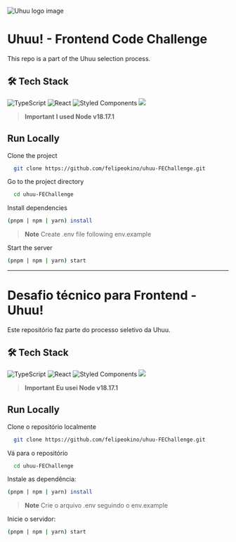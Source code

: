 ![Uhuu logo image](https://camo.githubusercontent.com/ce2dafcf10fd074796f9b2a196b8109f0ca7d15226d798eb34d5378e4820cc28/68747470733a2f2f692e696d6775722e636f6d2f724e4f46697a302e6a706567)
# Uhuu! - Frontend Code Challenge
This repo is a part of the Uhuu selection process.

## 🛠️ Tech Stack  

![TypeScript](https://img.shields.io/badge/typescript-%23007ACC.svg?style=for-the-badge&logo=typescript&logoColor=white)
![React](https://img.shields.io/badge/react-%2320232a.svg?style=for-the-badge&logo=react&logoColor=%2361DAFB) 
![Styled Components](https://img.shields.io/badge/styled--components-DB7093?style=for-the-badge&logo=styled-components&logoColor=white)
![](https://img.shields.io/badge/TMDB%20API-E73980?style=for-the-badge)
> **Important**
> **I used Node v18.17.1** 


## Run Locally  
Clone the project  

~~~bash  
  git clone https://github.com/felipeokino/uhuu-FEChallenge.git
~~~

Go to the project directory  

~~~bash  
  cd uhuu-FEChallenge
~~~

Install dependencies  

~~~bash  
(pnpm | npm | yarn) install
~~~

> **Note**
>Create .env file following env.example
>

Start the server  

~~~bash  
(pnpm | npm | yarn) start
~~~  

---

# Desafio técnico para Frontend - Uhuu!
Este repositório faz parte do processo seletivo da Uhuu.

## 🛠️ Tech Stack  
![TypeScript](https://img.shields.io/badge/typescript-%23007ACC.svg?style=for-the-badge&logo=typescript&logoColor=white) ![React](https://img.shields.io/badge/react-%2320232a.svg?style=for-the-badge&logo=react&logoColor=%2361DAFB) ![Styled Components](https://img.shields.io/badge/styled--components-DB7093?style=for-the-badge&logo=styled-components&logoColor=white) ![](https://img.shields.io/badge/TMDB%20API-E73980?style=for-the-badge)
> **Important**
> **Eu usei Node v18.17.1** 


## Run Locally  
Clone o repositório localmente

~~~bash  
  git clone https://github.com/felipeokino/uhuu-FEChallenge.git
~~~

Vá para o repositório  

~~~bash  
  cd uhuu-FEChallenge
~~~

Instale as dependência:

~~~bash  
(pnpm | npm | yarn) install
~~~

> **Note**
>Crie o arquivo .env seguindo o env.example
>

Inicie o servidor:

~~~bash  
(pnpm | npm | yarn) start
~~~  
